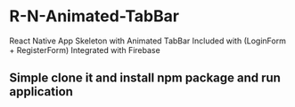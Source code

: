 # R-N-Animated-TabBar
React Native App Skeleton with Animated TabBar Included with (LoginForm + RegisterForm) Integrated with Firebase
## Simple clone it and install npm package and run application
<!-- 
Inline-style: 
![alt text](https://github.com/TaimoorHassanMalik/R-N-Animated-TabBar/blob/master/assets/Screenshot_2019-10-30-11-05-41.png "Logo Title Text 1") -->

